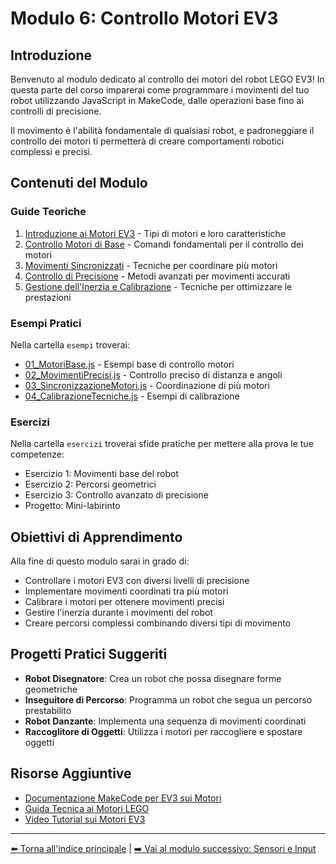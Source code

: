 # Modulo 6: Controllo Motori EV3

## Introduzione

Benvenuto al modulo dedicato al controllo dei motori del robot LEGO EV3! In questa parte del corso imparerai come programmare i movimenti del tuo robot utilizzando JavaScript in MakeCode, dalle operazioni base fino ai controlli di precisione.

Il movimento è l'abilità fondamentale di qualsiasi robot, e padroneggiare il controllo dei motori ti permetterà di creare comportamenti robotici complessi e precisi.

## Contenuti del Modulo

### Guide Teoriche

1. [Introduzione ai Motori EV3](01-IntroduzioneMotori.md) - Tipi di motori e loro caratteristiche
2. [Controllo Motori di Base](02-ControlloBase.md) - Comandi fondamentali per il controllo dei motori
3. [Movimenti Sincronizzati](03-MovimentiSincronizzati.md) - Tecniche per coordinare più motori
4. [Controllo di Precisione](04-ControlloPrecisione.md) - Metodi avanzati per movimenti accurati
5. [Gestione dell'Inerzia e Calibrazione](05-InerziaCalibrazione.md) - Tecniche per ottimizzare le prestazioni

### Esempi Pratici

Nella cartella `esempi` troverai:

- [01_MotoriBase.js](esempi/01_MotoriBase.js) - Esempi base di controllo motori
- [02_MovimentiPrecisi.js](esempi/02_MovimentiPrecisi.js) - Controllo preciso di distanza e angoli
- [03_SincronizzazioneMotori.js](esempi/03_SincronizzazioneMotori.js) - Coordinazione di più motori
- [04_CalibrazioneTecniche.js](esempi/04_CalibrazioneTecniche.js) - Esempi di calibrazione

### Esercizi

Nella cartella `esercizi` troverai sfide pratiche per mettere alla prova le tue competenze:

- Esercizio 1: Movimenti base del robot
- Esercizio 2: Percorsi geometrici
- Esercizio 3: Controllo avanzato di precisione
- Progetto: Mini-labirinto

## Obiettivi di Apprendimento

Alla fine di questo modulo sarai in grado di:

- Controllare i motori EV3 con diversi livelli di precisione
- Implementare movimenti coordinati tra più motori
- Calibrare i motori per ottenere movimenti precisi
- Gestire l'inerzia durante i movimenti del robot
- Creare percorsi complessi combinando diversi tipi di movimento

## Progetti Pratici Suggeriti

- **Robot Disegnatore**: Crea un robot che possa disegnare forme geometriche
- **Inseguitore di Percorso**: Programma un robot che segua un percorso prestabilito
- **Robot Danzante**: Implementa una sequenza di movimenti coordinati
- **Raccoglitore di Oggetti**: Utilizza i motori per raccogliere e spostare oggetti

## Risorse Aggiuntive

- [Documentazione MakeCode per EV3 sui Motori](https://makecode.mindstorms.com/reference/motors)
- [Guida Tecnica ai Motori LEGO](https://www.lego.com/en-us/themes/mindstorms/ev3)
- [Video Tutorial sui Motori EV3](https://www.youtube.com/watch?v=kLs_AJv_Qu8)

---

[⬅️ Torna all'indice principale](../README.md) | [➡️ Vai al modulo successivo: Sensori e Input](../07-Sensori-Input/README.md)